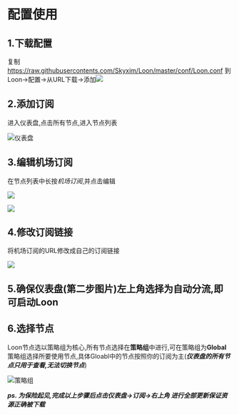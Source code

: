 # 配置使用
## 1.下载配置

复制
https://raw.githubusercontents.com/Skyxim/Loon/master/conf/Loon.conf
到Loon->配置->从URL下载->添加![](../imgs/conf_download.jpg)

## 2.添加订阅

进入仪表盘,点击所有节点,进入节点列表

![仪表盘](../imgs/dashboard.jpg)



## 3.编辑机场订阅
在节点列表中长按*机场订阅*,并点击编辑

![](../imgs/nodelist1.jpg)

![](../imgs/nodelist2.jpg)

## 4.修改订阅链接

将机场订阅的URL修改成自己的订阅链接

![](../imgs/subscription.jpg)

## 5.确保仪表盘(第二步图片)左上角选择为自动分流,即可启动Loon

## 6.选择节点

Loon节点选以策略组为核心,所有节点选择在**策略组**中进行,可在策略组为**Global**策略组选择所要使用节点,具体Gloabl中的节点按照你的订阅为主(***仪表盘的所有节点只用于查看,无法切换节点***)

![策略组](../imgs/policy_group.jpg)

***ps. 为保险起见,完成以上步骤后点击仪表盘->订阅->右上角 进行全部更新保证资源正确被下载***